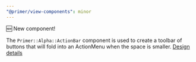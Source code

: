 ```yaml
---
"@primer/view-components": minor
---
```


🆕 New component!

The `Primer::Alpha::ActionBar` component is used to create a toolbar of buttons that will fold into an ActionMenu when the space is smaller. [Design details](https://primer.style/design/components/action-bar/)
